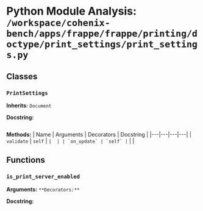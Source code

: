 # Python Module Analysis: `/workspace/cohenix-bench/apps/frappe/frappe/printing/doctype/print_settings/print_settings.py`

## Classes

### `PrintSettings`
**Inherits:** `Document`


**Docstring:**
```

```

**Methods:**
| Name | Arguments | Decorators | Docstring |
|---|---|---|---|
| `validate` | `self` | `` |  |
| `on_update` | `self` | `` |  |





## Functions

### `is_print_server_enabled`
**Arguments:** ``
**Decorators:** ``

**Docstring:**
```

```

